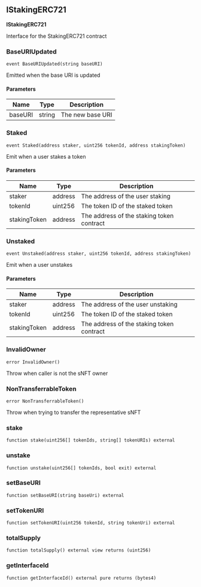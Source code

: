 ## IStakingERC721

**IStakingERC721**

Interface for the StakingERC721 contract

### BaseURIUpdated

```solidity
event BaseURIUpdated(string baseURI)
```

Emitted when the base URI is updated

#### Parameters

| Name | Type | Description |
| ---- | ---- | ----------- |
| baseURI | string | The new base URI |

### Staked

```solidity
event Staked(address staker, uint256 tokenId, address stakingToken)
```

Emit when a user stakes a token

#### Parameters

| Name | Type | Description |
| ---- | ---- | ----------- |
| staker | address | The address of the user staking |
| tokenId | uint256 | The token ID of the staked token |
| stakingToken | address | The address of the staking token contract |

### Unstaked

```solidity
event Unstaked(address staker, uint256 tokenId, address stakingToken)
```

Emit when a user unstakes

#### Parameters

| Name | Type | Description |
| ---- | ---- | ----------- |
| staker | address | The address of the user unstaking |
| tokenId | uint256 | The token ID of the staked token |
| stakingToken | address | The address of the staking token contract |

### InvalidOwner

```solidity
error InvalidOwner()
```

Throw when caller is not the sNFT owner

### NonTransferrableToken

```solidity
error NonTransferrableToken()
```

Throw when trying to transfer the representative sNFT

### stake

```solidity
function stake(uint256[] tokenIds, string[] tokenURIs) external
```

### unstake

```solidity
function unstake(uint256[] tokenIds, bool exit) external
```

### setBaseURI

```solidity
function setBaseURI(string baseUri) external
```

### setTokenURI

```solidity
function setTokenURI(uint256 tokenId, string tokenUri) external
```

### totalSupply

```solidity
function totalSupply() external view returns (uint256)
```

### getInterfaceId

```solidity
function getInterfaceId() external pure returns (bytes4)
```

